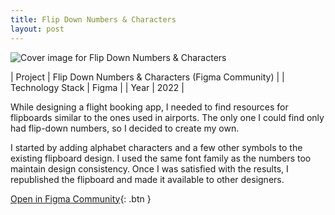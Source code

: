 ```yaml
---
title: Flip Down Numbers & Characters
layout: post
---
```


![Cover image for Flip Down Numbers & Characters](https://www.rudzainy.my/img/flip-number-file-cover.png "Cover image for Flip Down Numbers & Characters")

| Project | Flip Down Numbers & Characters (Figma Community) |
| Technology Stack | Figma |
| Year | 2022 |

While designing a flight booking app, I needed to find resources for flipboards similar to the ones used in airports. The only one I could find only had flip-down numbers, so I decided to create my own.

I started by adding alphabet characters and a few other symbols to the existing flipboard design. I used the same font family as the numbers too maintain design consistency. Once I was satisfied with the results, I republished the flipboard and made it available to other designers.

[Open in Figma Community](https://www.figma.com/community/file/1126796101932547849){: .btn }
